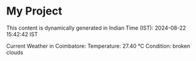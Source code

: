 # My Project

This content is dynamically generated in Indian Time (IST): 2024-08-22 15:42:42 IST


Current Weather in Coimbatore:
Temperature: 27.40 °C
Condition: broken clouds
